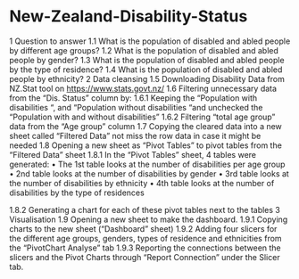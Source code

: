 # New-Zealand-Disability-Status
1	Question to answer
1.1	What is the population of disabled and abled people by different age groups?
1.2	What is the population of disabled and abled people by gender?
1.3	What is the population of disabled and abled people by the type of residence?
1.4	What is the population of disabled and abled people by ethnicity?
2	Data cleansing
1.5	Downloading Disability Data from NZ.Stat tool on https://www.stats.govt.nz/
1.6	Filtering unnecessary data from the “Dis. Status” column by:
1.6.1	Keeping the “Population with disabilities “, and “Population without disabilities “and unchecked the “Population with and without disabilities”
1.6.2	Filtering “total age group” data from the “Age group” column 
1.7	Copying the cleared data into a new sheet called “Filtered Data” not miss the row data in case it might be needed
1.8	Opening a new sheet as “Pivot Tables” to pivot tables from the “Filtered Data” sheet
1.8.1	In the “Pivot Tables” sheet, 4 tables were generated:
•	The 1st table looks at the number of disabilities per age group
•	2nd table looks at the number of disabilities by gender
•	3rd table looks at the number of disabilities by ethnicity
•	4th table looks at the number of disabilities by the type of residences

1.8.2	Generating a chart for each of these pivot tables next to the tables
3	Visualisation 
1.9	Opening a new sheet to make the dashboard.
1.9.1	Copying charts to the new sheet (“Dashboard” sheet)
1.9.2	Adding four slicers for the different age groups, genders, types of residence and ethnicities from the “PivotChart Analyse” tab 
1.9.3	Reporting the connections between the slicers and the Pivot Charts through “Report Connection” under the Slicer tab. 
